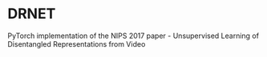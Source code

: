 # DRNET
PyTorch implementation of the NIPS 2017 paper - Unsupervised Learning of Disentangled Representations from Video
